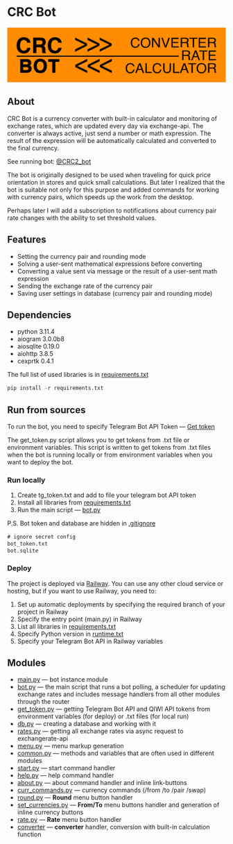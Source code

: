 # CRC Bot

![info picture](/CRC_git.png)  

## About  

CRC Bot is a currency converter with built-in calculator and monitoring of exchange rates, which are updated every day via exchange-api.
The converter is always active, just send a number or math expression. The result of the expression will be automatically calculated and converted to the final currency.

See running bot: <a href="https://t.me/CRC2_bot" target="_blank">@CRC2_bot</a>


The bot is originally designed to be used when traveling for quick price orientation in stores and quick small calculations. 
But later I realized that the bot is suitable not only for this purpose and added commands for working with currency pairs, which speeds up the work from the desktop. 

Perhaps later I will add a subscription to notifications about currency pair rate changes with the ability to set threshold values.

## Features

* Setting the currency pair and rounding mode
* Solving a user-sent mathematical expressions before converting
* Converting a value sent via message or the result of a user-sent math expression
* Sending the exchange rate of the currency pair
* Saving user settings in database (currency pair and rounding mode)

## Dependencies  

* python 3.11.4
* aiogram 3.0.0b8
* aiosqlite 0.19.0
* aiohttp 3.8.5
* cexprtk 0.4.1

The full list of used libraries is in [requirements.txt](requirements.txt)

``` Python
pip install -r requirements.txt
```

## Run from sources  

To run the bot, you need to specify Telegram Bot API Token — [Get token](https://t.me/BotFather "Telegram BotFather")

The get_token.py script allows you to get tokens from .txt file or environment variables. This script is written to get tokens from .txt files when the bot is running locally or from environment variables when you want to deploy the bot.

### Run locally  

1. Create tg_token.txt and add to file your telegram bot API token  
2. Install all libraries from [requirements.txt](requirements.txt)  
3. Run the main script — [bot.py](bot.py)  

P.S. Bot token and database are hidden in [.gitignore](.gitignore)

``` gitignore
# ignore secret config
bot_token.txt
bot.sqlite
```

### Deploy  

The project is deployed via [Railway](https://railway.app/ "Deploy to the cloud"). You can use any other cloud service or hosting, but if you want to use Railway, you need to:  

1. Set up automatic deployments by specifying the required branch of your project in Railway
2. Specify the entry point (main.py) in Railway
3. List all libraries in [requirements.txt](requirements.txt)  
4. Specify Python version in [runtime.txt](runtime.txt)
5. Specify your Telegram Bot API in Railway variables

## Modules  

* [main.py](bot.py) — bot instance module  
* [bot.py](bot.py) — the main script that runs a bot polling, a scheduler for updating exchange rates and includes message handlers from all other modules through the router  
* [get_token.py](get_token.py) — getting Telegram Bot API and QIWI API tokens from environment variables (for deploy) or .txt files (for local run)  
* [db.py](db.py) — creating a database and working with it  
* [rates.py](rates.py) — getting all exchange rates via async request to exchangerate-api 
* [menu.py](menu.py) — menu markup generation  
* [common.py](common.py) — methods and variables that are often used in different modules
* [start.py](commands/start.py) — start command handler  
* [help.py](commands/help.py) — help command handler  
* [about.py](commands/about.py) — about command handler and inline link-buttons  
* [curr_commands.py](commands/curr_commands.py) — currency commands (/from /to /pair /swap)
* [round.py](handlers/round.py) — **Round** menu button handler  
* [set_currencies.py](handlers/set_currencies.py) — **From/To** menu buttons handler and generation of inline currency buttons 
* [rate.py](handlers/rate.py) — **Rate** menu button handler  
* [converter](handlers/converter.py) — **converter** handler, conversion with built-in calculation function  
